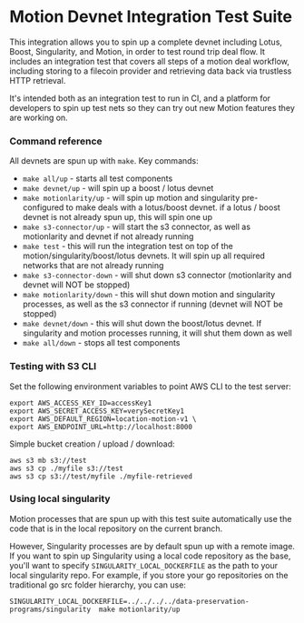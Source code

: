 # Motion Devnet Integration Test Suite

This integration allows you to spin up a complete devnet including Lotus, Boost, Singularity, and Motion, in order to test round trip deal flow. It includes an integration test that covers all steps of a motion deal workflow, including storing to a filecoin provider and retrieving data back via trustless HTTP retrieval.

It's intended both as an integration test to run in CI, and a platform for developers to spin up test nets so they can try out new Motion features they are working on.

### Command reference

All devnets are spun up with `make`. Key commands:

- `make all/up` - starts all test components
- `make devnet/up` - will spin up a boost / lotus devnet
- `make motionlarity/up` - will spin up motion and singularity pre-configured to make deals with a lotus/boost devnet. if a lotus / boost devnet is not already spun up, this will spin one up
- `make s3-connector/up` - will start the s3 connector, as well as motionlarity and devnet if not already running
- `make test` - this will run the integration test on top of the motion/singularity/boost/lotus devnets. It will spin up all required networks that are not already running
- `make s3-connector-down` - will shut down s3 connector (motionlarity and devnet will NOT be stopped)
- `make motionlarity/down` - this will shut down motion and singularity processes, as well as the s3 connector if running (devnet will NOT be stopped)
- `make devnet/down` - this will shut down the boost/lotus devnet. If singularity and motion processes running, it will shut them down as well
- `make all/down` - stops all test components

### Testing with S3 CLI

Set the following environment variables to point AWS CLI to the test server:

```
export AWS_ACCESS_KEY_ID=accessKey1
export AWS_SECRET_ACCESS_KEY=verySecretKey1
export AWS_DEFAULT_REGION=location-motion-v1 \
export AWS_ENDPOINT_URL=http://localhost:8000
```

Simple bucket creation / upload / download:

```
aws s3 mb s3://test
aws s3 cp ./myfile s3://test
aws s3 cp s3://test/myfile ./myfile-retrieved
```

### Using local singularity

Motion processes that are spun up with this test suite automatically use the code that is in the local repository on the current branch.

However, Singularity processes are by default spun up with a remote image. If you want to spin up Singularity using a local code repository as the base, you'll want to specify `SINGULARITY_LOCAL_DOCKERFILE` as the path to your local singularity repo. For example, if you store your go repositories on the traditional go src folder hierarchy, you can use:

`SINGULARITY_LOCAL_DOCKERFILE=../../../../data-preservation-programs/singularity  make motionlarity/up`